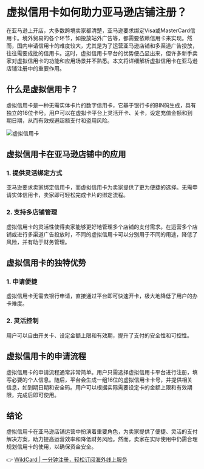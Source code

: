 # 虚拟信用卡如何助力亚马逊店铺注册？

在亚马逊上开店，大多数跨境卖家都清楚，亚马逊要求绑定Visa或MasterCard信用卡。境外贸易的各个环节，如投放站外广告等，都需要依赖信用卡来实现。然而，国内申请信用卡的难度较大，尤其是为了运营亚马逊店铺和多渠道广告投放，往往需要成批的信用卡。这时，虚拟信用卡平台的优势便凸显出来，但许多新手卖家对虚拟信用卡的功能和应用场景并不熟悉。本文将详细解析虚拟信用卡在亚马逊店铺注册中的重要作用。

## 什么是虚拟信用卡？

虚拟信用卡是一种无需实体卡片的数字信用卡，它基于银行卡的BIN码生成，具有独立的16位卡号。用户可以在虚拟卡平台上灵活开卡、关卡，设定充值金额和到期日期，从而有效规避超额支付和盗用风险。

![虚拟信用卡](https://bbtdd.com/img/97181880241054.webp)

## 虚拟信用卡在亚马逊店铺中的应用

### 1. 提供灵活绑定方式
亚马逊要求卖家绑定信用卡，而虚拟信用卡为卖家提供了更为便捷的选择。无需申请实体信用卡，卖家即可轻松完成卡片的绑定流程。

### 2. 支持多店铺管理
虚拟信用卡的灵活性使得卖家能够更好地管理多个店铺的支付需求。在运营多个店铺或进行多渠道广告投放时，不同的虚拟信用卡可以分别用于不同的用途，降低了风险，并有助于财务管理。

## 虚拟信用卡的独特优势

### 1. 申请便捷
虚拟信用卡无需去银行申请，直接通过平台即可快速开卡，极大地降低了用户的办卡难度。

### 2. 灵活控制
用户可以自由开关卡、设定金额上限和有效期，提升了支付的安全性和可控性。

## 虚拟信用卡的申请流程

虚拟信用卡的申请流程通常非常简单。用户只需选择虚拟信用卡平台进行注册，填写必要的个人信息。随后，平台会生成一组16位的虚拟信用卡卡号，并提供相关信息，如到期日期和安全码。用户可以根据实际需要设定卡的金额上限和有效期限，完成后即可使用。

## 结论

虚拟信用卡在亚马逊店铺运营中扮演着重要角色，为卖家提供了便捷、灵活的支付解决方案，助力提高运营效率和降低财务风险。然而，卖家在实际使用中仍需合理规划信用卡的使用，以确保资金安全。

👉 [WildCard | 一分钟注册，轻松订阅海外线上服务](https://bbtdd.com/WildCard)